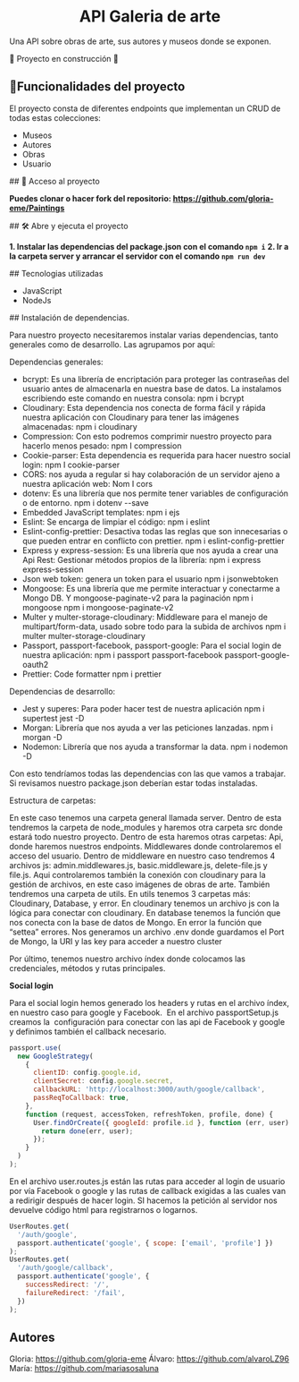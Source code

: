 <h1 align="center"> API Galeria de arte </h1>

Una API sobre obras de arte, sus autores y museos donde se exponen.

:construction: Proyecto en construcción :construction:

## :hammer:Funcionalidades del proyecto

El proyecto consta de diferentes endpoints que implementan un CRUD de todas estas colecciones:

- Museos
- Autores
- Obras
- Usuario

\## 📁 Acceso al proyecto

**Puedes clonar o hacer fork del repositorio: https://github.com/gloria-eme/Paintings**

\## 🛠️ Abre y ejecuta el proyecto

**1. Instalar las dependencias del package.json con el comando `npm i`**
**2. Ir a la carpeta server y arrancar el servidor con el comando `npm run dev`**

\## Tecnologias utilizadas

- JavaScript
- NodeJs

\## Instalación de dependencias.

Para nuestro proyecto necesitaremos instalar varias dependencias, tanto generales como de desarrollo. Las agrupamos por aquí:

Dependencias generales:

- bcrypt: Es una librería de encriptación para proteger las contraseñas del usuario antes de almacenarla en nuestra base de datos. La instalamos escribiendo este comando en nuestra consola:
      	npm i bcrypt
- Cloudinary: Esta dependencia nos conecta de forma fácil y rápida nuestra aplicación con Cloudinary para tener las imágenes almacenadas:
      	npm i cloudinary
- Compression: Con esto podremos comprimir nuestro proyecto para hacerlo menos pesado:
      	npm I compression
- Cookie-parser: Esta dependencia es requerida para hacer nuestro social login:
       	npm I cookie-parser
- CORS: nos ayuda a regular si hay colaboración de un servidor ajeno a nuestra aplicación web:
      	Nom I cors
- dotenv: Es una librería que nos permite tener variables de configuración o de entorno.
  npm i dotenv --save
- Embedded JavaScript templates:
	npm i ejs
- Eslint: Se encarga de limpiar el código:
  npm i eslint
- Eslint-config-prettier: Desactiva todas las reglas que son innecesarias o que pueden entrar en conflicto con prettier.
  npm i eslint-config-prettier
- Express y express-session: Es una librería que nos ayuda a crear una Api Rest: Gestionar métodos propios de la librería:
  npm i express express-session
- Json web token: genera un token para el usuario
  npm i jsonwebtoken
- Mongoose: Es una librería que me permite interactuar y conectarme a Mongo DB. Y mongoose-paginate-v2 para la paginación
  npm i mongoose
  npm i mongoose-paginate-v2
- Multer y multer-storage-cloudinary: Middleware para el manejo de multipart/form-data, usado sobre todo para la subida de archivos
  npm i multer multer-storage-cloudinary
- Passport, passport-facebook, passport-google: Para el social login de nuestra aplicación:
  npm i passport passport-facebook passport-google-oauth2
- Prettier: Code formatter
  npm i prettier

Dependencias de desarrollo:

- Jest y superes: Para poder hacer test de nuestra aplicación
  npm i supertest jest -D
- Morgan: Librería que nos ayuda a ver las peticiones lanzadas.
  npm i morgan -D
- Nodemon: Librería que nos ayuda a transformar la data.
  npm i nodemon -D

Con esto tendríamos todas las dependencias con las que vamos a trabajar. Si revisamos nuestro package.json deberían estar todas instaladas.

Estructura de carpetas:

En este caso tenemos una carpeta general llamada server. Dentro de esta tendremos la carpeta de node_modules y haremos otra carpeta src donde estará todo nuestro proyecto. Dentro de esta haremos otras carpetas:
Api, donde haremos nuestros endpoints. 
Middlewares donde controlaremos el acceso del usuario. Dentro de middleware en nuestro caso tendremos 4 archivos js: admin.middlewares.js, basic.middleware.js, delete-file.js y file.js. Aqui controlaremos también la conexión con cloudinary para la gestión de archivos, en este caso imágenes de obras de arte.
También tendremos una carpeta de utils. En utils tenemos 3 carpetas más: Cloudinary, Database, y error. En cloudinary tenemos un archivo js con la lógica para conectar con cloudinary.
En database tenemos la función que nos conecta con la base de datos de Mongo.
En error la función que “settea” errores.
Nos generamos un archivo .env donde guardamos el Port de Mongo, la URI y las key para acceder a nuestro cluster

Por último, tenemos nuestro archivo índex donde colocamos las credenciales, métodos  y rutas principales. 


**Social login**

Para el social login hemos generado los headers y rutas en el archivo índex, en nuestro caso para google y Facebook.  En el archivo passportSetup.js creamos la  configuración para conectar con las api de Facebook y google y definimos también el callback necesario.

```jsx
passport.use(
  new GoogleStrategy(
    {
      clientID: config.google.id,
      clientSecret: config.google.secret,
      callbackURL: 'http://localhost:3000/auth/google/callback',
      passReqToCallback: true,
    },
    function (request, accessToken, refreshToken, profile, done) {
      User.findOrCreate({ googleId: profile.id }, function (err, user) {
        return done(err, user);
      });
    }
  )
);
```

En el archivo user.routes.js están las rutas para acceder al login de usuario por vía Facebook o google y las rutas de callback exigidas a las cuales van a redirigir después de hacer login. SI hacemos la petición al servidor nos devuelve código html para registrarnos o logarnos.

```jsx
UserRoutes.get(
  '/auth/google',
  passport.authenticate('google', { scope: ['email', 'profile'] })
);
UserRoutes.get(
  '/auth/google/callback',
  passport.authenticate('google', {
    successRedirect: '/',
    failureRedirect: '/fail',
  })
);
```


## Autores

Gloria: https://github.com/gloria-eme
Álvaro: https://github.com/alvaroLZ96
María: https://github.com/mariasosaluna
